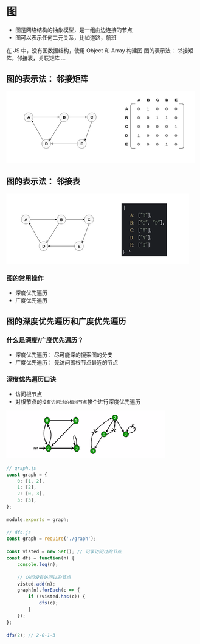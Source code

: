 # 图

-   图是网络结构的抽象模型，是一组由边连接的节点
-   图可以表示任何二元关系，比如道路，航班

在 JS 中，没有图数据结构，使用 Object 和 Array 构建图
图的表示法： 邻接矩阵，邻接表，关联矩阵 ...

## 图的表示法： 邻接矩阵

<img src="./images/邻接矩阵.png">

## 图的表示法： 邻接表

<img src="./images/邻接表.png">

### 图的常用操作

-   深度优先遍历
-   广度优先遍历

## 图的深度优先遍历和广度优先遍历

### 什么是深度/广度优先遍历？

-   深度优先遍历： 尽可能深的搜索图的分支
-   广度优先遍历： 先访问离根节点最近的节点

### 深度优先遍历口诀

-   访问根节点
-   对根节点的`没有访问过的相邻节点`挨个进行深度优先遍历

<img src="./image/图的深度优先遍历.png">

```js
// graph.js
const graph = {
    0: [1, 2],
    1: [2],
    2: [0, 3],
    3: [3],
};

module.exports = graph;

// dfs.js
const graph = require('./graph');

const visted = new Set(); // 记录访问过的节点
const dfs = function(n) {
    console.log(n);

    // 访问没有访问过的节点
    visted.add(n);
    graph[n].forEach(c => {
        if (!visted.has(c)) {
            dfs(c);
        }
    });
};

dfs(2); // 2-0-1-3
```
